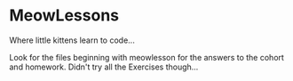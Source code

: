 # MeowLessons
Where little kittens learn to code...

Look for the files beginning with meowlesson for the answers to the cohort and homework. Didn't try all the Exercises though...
